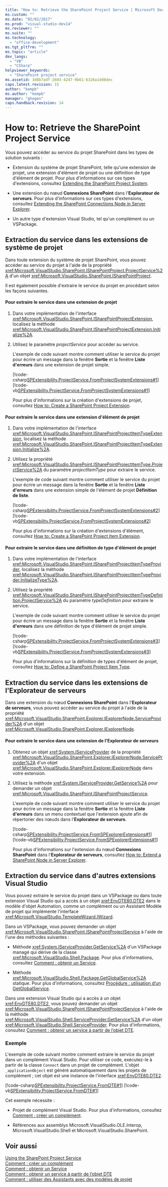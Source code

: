 ```yaml
---
title: "How to: Retrieve the SharePoint Project Service | Microsoft Docs"
ms.custom: ""
ms.date: "02/02/2017"
ms.prod: "visual-studio-dev14"
ms.reviewer: ""
ms.suite: ""
ms.technology: 
  - "office-development"
ms.tgt_pltfrm: ""
ms.topic: "article"
dev_langs: 
  - "VB"
  - "CSharp"
helpviewer_keywords: 
  - "SharePoint project service"
ms.assetid: 3d8b7adf-2603-4247-9b61-6326a1dd0dec
caps.latest.revision: 15
author: "kempb"
ms.author: "kempb"
manager: "ghogen"
caps.handback.revision: 14
---
```

# How to: Retrieve the SharePoint Project Service
  Vous pouvez accéder au service du projet SharePoint dans les types de solution suivants :  
  
-   Extension du système de projet SharePoint, telle qu'une extension de projet, une extension d'élément de projet ou une définition de type d'élément de projet.  Pour plus d'informations sur ces types d'extensions, consultez [Extending the SharePoint Project System](../sharepoint/extending-the-sharepoint-project-system.md).  
  
-   Une extension du nœud **Connexions SharePoint** dans l'**Explorateur de serveurs**.  Pour plus d'informations sur ces types d'extensions, consultez [Extending the SharePoint Connections Node in Server Explorer](../sharepoint/extending-the-sharepoint-connections-node-in-server-explorer.md).  
  
-   Un autre type d'extension Visual Studio, tel qu'un complément ou un VSPackage.  
  
## Extraction du service dans les extensions de système de projet  
 Dans toute extension du système de projet SharePoint, vous pouvez accéder au service du projet à l'aide de la propriété <xref:Microsoft.VisualStudio.SharePoint.ISharePointProject.ProjectService%2A> d'un objet <xref:Microsoft.VisualStudio.SharePoint.ISharePointProject>.  
  
 Il est également possible d'extraire le service du projet en procédant selon les façons suivantes.  
  
#### Pour extraire le service dans une extension de projet  
  
1.  Dans votre implémentation de l'interface <xref:Microsoft.VisualStudio.SharePoint.ISharePointProjectExtension>, localisez la méthode <xref:Microsoft.VisualStudio.SharePoint.ISharePointProjectExtension.Initialize%2A>.  
  
2.  Utilisez le paramètre *projectService* pour accéder au service.  
  
     L'exemple de code suivant montre comment utiliser le service du projet pour écrire un message dans la fenêtre **Sortie** et la fenêtre **Liste d'erreurs** dans une extension de projet simple.  
  
     [!code-csharp[SPExtensibility.ProjectService.FromProjectSystemExtensions#1](../snippets/csharp/VS_Snippets_OfficeSP/spextensibility.projectservice.fromprojectsystemextensions/cs/extension/extension.cs#1)]
     [!code-vb[SPExtensibility.ProjectService.FromProjectSystemExtensions#1](../snippets/visualbasic/VS_Snippets_OfficeSP/spextensibility.projectservice.fromprojectsystemextensions/vb/extension/extension.vb#1)]  
  
     Pour plus d'informations sur la création d'extensions de projet, consultez [How to: Create a SharePoint Project Extension](../sharepoint/how-to-create-a-sharepoint-project-extension.md).  
  
#### Pour extraire le service dans une extension d'élément de projet  
  
1.  Dans votre implémentation de l'interface <xref:Microsoft.VisualStudio.SharePoint.ISharePointProjectItemTypeExtension>, localisez la méthode <xref:Microsoft.VisualStudio.SharePoint.ISharePointProjectItemTypeExtension.Initialize%2A>.  
  
2.  Utilisez la propriété <xref:Microsoft.VisualStudio.SharePoint.ISharePointProjectItemType.ProjectService%2A> du paramètre *projectItemType* pour extraire le service.  
  
     L'exemple de code suivant montre comment utiliser le service du projet pour écrire un message dans la fenêtre **Sortie** et la fenêtre **Liste d'erreurs** dans une extension simple de l'élément de projet **Définition de liste**.  
  
     [!code-csharp[SPExtensibility.ProjectService.FromProjectSystemExtensions#2](../snippets/csharp/VS_Snippets_OfficeSP/spextensibility.projectservice.fromprojectsystemextensions/cs/extension/extension.cs#2)]
     [!code-vb[SPExtensibility.ProjectService.FromProjectSystemExtensions#2](../snippets/visualbasic/VS_Snippets_OfficeSP/spextensibility.projectservice.fromprojectsystemextensions/vb/extension/extension.vb#2)]  
  
     Pour plus d'informations sur la création d'extensions d'élément, consultez [How to: Create a SharePoint Project Item Extension](../sharepoint/how-to-create-a-sharepoint-project-item-extension.md).  
  
#### Pour extraire le service dans une définition de type d'élément de projet  
  
1.  Dans votre implémentation de l'interface <xref:Microsoft.VisualStudio.SharePoint.ISharePointProjectItemTypeProvider>, localisez la méthode <xref:Microsoft.VisualStudio.SharePoint.ISharePointProjectItemTypeProvider.InitializeType%2A>.  
  
2.  Utilisez la propriété <xref:Microsoft.VisualStudio.SharePoint.ISharePointProjectItemTypeDefinition.ProjectService%2A> du paramètre *typeDefinition* pour extraire le service.  
  
     L'exemple de code suivant montre comment utiliser le service du projet pour écrire un message dans la fenêtre **Sortie** et la fenêtre **Liste d'erreurs** dans une définition de type d'élément de projet simple.  
  
     [!code-csharp[SPExtensibility.ProjectService.FromProjectSystemExtensions#3](../snippets/csharp/VS_Snippets_OfficeSP/spextensibility.projectservice.fromprojectsystemextensions/cs/extension/extension.cs#3)]
     [!code-vb[SPExtensibility.ProjectService.FromProjectSystemExtensions#3](../snippets/visualbasic/VS_Snippets_OfficeSP/spextensibility.projectservice.fromprojectsystemextensions/vb/extension/extension.vb#3)]  
  
     Pour plus d'informations sur la définition de types d'élément de projet, consultez [How to: Define a SharePoint Project Item Type](../sharepoint/how-to-define-a-sharepoint-project-item-type.md).  
  
## Extraction du service dans les extensions de l'Explorateur de serveurs  
 Dans une extension du nœud **Connexions SharePoint** dans l'**Explorateur de serveurs**, vous pouvez accéder au service du projet à l'aide de la propriété <xref:Microsoft.VisualStudio.SharePoint.Explorer.IExplorerNode.ServiceProvider%2A> d'un objet <xref:Microsoft.VisualStudio.SharePoint.Explorer.IExplorerNode>.  
  
#### Pour extraire le service dans une extension de l'Explorateur de serveurs  
  
1.  Obtenez un objet <xref:System.IServiceProvider> de la propriété <xref:Microsoft.VisualStudio.SharePoint.Explorer.IExplorerNode.ServiceProvider%2A> d'un objet <xref:Microsoft.VisualStudio.SharePoint.Explorer.IExplorerNode> dans votre extension.  
  
2.  Utilisez la méthode <xref:System.IServiceProvider.GetService%2A> pour demander un objet <xref:Microsoft.VisualStudio.SharePoint.ISharePointProjectService>.  
  
     L'exemple de code suivant montre comment utiliser le service du projet pour écrire un message dans la fenêtre **Sortie** et la fenêtre **Liste d'erreurs** dans un menu contextuel que l'extension ajoute afin de répertorier des nœuds dans l'**Explorateur de serveurs**.  
  
     [!code-csharp[SPExtensibility.ProjectService.FromSPExplorerExtensions#1](../snippets/csharp/VS_Snippets_OfficeSP/spextensibility.projectservice.fromspexplorerextensions/cs/extension/extension.cs#1)]
     [!code-vb[SPExtensibility.ProjectService.FromSPExplorerExtensions#1](../snippets/visualbasic/VS_Snippets_OfficeSP/spextensibility.projectservice.fromspexplorerextensions/vb/extension/extension.vb#1)]  
  
     Pour plus d'informations sur l'extension du nœud **Connexions SharePoint** dans l'**Explorateur de serveurs**, consultez [How to: Extend a SharePoint Node in Server Explorer](../sharepoint/how-to-extend-a-sharepoint-node-in-server-explorer.md).  
  
## Extraction du service dans d'autres extensions Visual Studio  
 Vous pouvez extraire le service du projet dans un VSPackage ou dans toute extension Visual Studio qui a accès à un objet <xref:EnvDTE80.DTE2> dans le modèle d'objet Automation, comme un complément ou un Assistant Modèle de projet qui implémente l'interface <xref:Microsoft.VisualStudio.TemplateWizard.IWizard>.  
  
 Dans un VSPackage, vous pouvez demander un objet <xref:Microsoft.VisualStudio.SharePoint.ISharePointProjectService> à l'aide de l'une des méthodes suivantes :  
  
-   Méthode <xref:System.IServiceProvider.GetService%2A> d'un VSPackage managé qui dérive de la classe <xref:Microsoft.VisualStudio.Shell.Package>.  Pour plus d'informations, consultez [Comment : obtenir un Service](../Topic/How%20to:%20Get%20a%20Service.md).  
  
-   Méthode <xref:Microsoft.VisualStudio.Shell.Package.GetGlobalService%2A> statique.  Pour plus d'informations, consultez [Procédure : utilisation d’un GetGlobalService](../Topic/How%20to:%20Use%20GetGlobalService.md).  
  
 Dans une extension Visual Studio qui a accès à un objet <xref:EnvDTE80.DTE2>, vous pouvez demander un objet <xref:Microsoft.VisualStudio.SharePoint.ISharePointProjectService> à l'aide de la méthode <xref:Microsoft.VisualStudio.Shell.ServiceProvider.GetService%2A> d'un objet <xref:Microsoft.VisualStudio.Shell.ServiceProvider>.  Pour plus d'informations, consultez [Comment : obtenir un service à partir de l’objet DTE](../Topic/How%20to:%20Get%20a%20Service%20from%20the%20DTE%20Object.md).  
  
### Exemple  
 L'exemple de code suivant montre comment extraire le service du projet dans un complément Visual Studio.  Pour utiliser ce code, exécutez\-le à partir de la classe `Connect` dans un projet de complément.  L'objet `_applicationObject` est généré automatiquement dans les projets de complément ; cet objet est une instance de l'interface <xref:EnvDTE80.DTE2>.  
  
 [!code-csharp[SPExtensibility.ProjectService.FromDTE#1](../snippets/csharp/VS_Snippets_OfficeSP/spextensibility.projectservice.fromdte/cs/connect.cs#1)]
 [!code-vb[SPExtensibility.ProjectService.FromDTE#1](../snippets/visualbasic/VS_Snippets_OfficeSP/spextensibility.projectservice.fromdte/vb/connect.vb#1)]  
  
 Cet exemple nécessite :  
  
-   Projet de complément Visual Studio.  Pour plus d'informations, consultez [Comment : créer un complément](../Topic/How%20to:%20Create%20an%20Add-In.md).  
  
-   Références aux assemblys Microsoft.VisualStudio.OLE.Interop, Microsoft.VisualStudio.Shell et Microsoft.VisualStudio.SharePoint.  
  
## Voir aussi  
 [Using the SharePoint Project Service](../sharepoint/using-the-sharepoint-project-service.md)   
 [Comment : créer un complément](../Topic/How%20to:%20Create%20an%20Add-In.md)   
 [Comment : obtenir un Service](../Topic/How%20to:%20Get%20a%20Service.md)   
 [Comment : obtenir un service à partir de l’objet DTE](../Topic/How%20to:%20Get%20a%20Service%20from%20the%20DTE%20Object.md)   
 [Comment : utiliser des Assistants avec des modèles de projet](../Topic/How%20to:%20Use%20Wizards%20with%20Project%20Templates.md)  
  
  